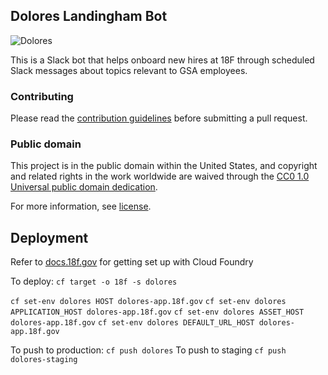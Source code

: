 ## Dolores Landingham Bot

![Dolores](http://seattletimes.nwsource.com/ABPub/2006/05/11/2002987603.jpg)

This is a Slack bot that helps onboard new hires at 18F through scheduled Slack
messages about topics relevant to GSA employees.

### Contributing

Please read the [contribution guidelines](CONTRIBUTING.md) before submitting a pull request.

### Public domain

This project is in the public domain within the United States, and
copyright and related rights in the work worldwide are waived through
the [CC0 1.0 Universal public domain dedication](https://creativecommons.org/publicdomain/zero/1.0/).

For more information, see [license](LICENSE.md).


## Deployment

Refer to [docs.18f.gov](https://docs.18f.gov/getting-started/setup/) for getting set up with Cloud Foundry


To deploy:
`cf target -o 18f -s dolores` 

`cf set-env dolores HOST dolores-app.18f.gov`
`cf set-env dolores APPLICATION_HOST dolores-app.18f.gov`
`cf set-env dolores ASSET_HOST dolores-app.18f.gov`
`cf set-env dolores DEFAULT_URL_HOST dolores-app.18f.gov`

To push to production:
`cf push dolores`
To push to staging
`cf push dolores-staging`


